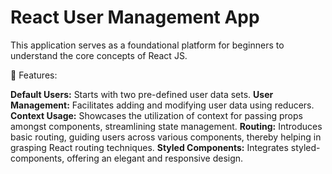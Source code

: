 # React User Management App
This application serves as a foundational platform for beginners to understand the core concepts of React JS. 

🌟 Features:

**Default Users:** Starts with two pre-defined user data sets.
**User Management:** Facilitates adding and modifying user data using reducers.
**Context Usage:** Showcases the utilization of context for passing props amongst components, streamlining state management.
**Routing:** Introduces basic routing, guiding users across various components, thereby helping in grasping React routing techniques.
**Styled Components:** Integrates styled-components, offering an elegant and responsive design.
